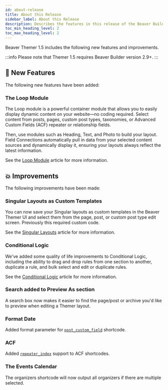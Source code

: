 ```yaml
---
id: about-release
title: About this Release
sidebar_label: About this Release
description: Describes the features in this release of the Beaver Builder Themer plugin.
toc_min_heading_level: 2
toc_max_heading_level: 2
---
```


Beaver Themer 1.5 includes the following new features and improvements.

:::info
Please note that Themer 1.5 requires Beaver Builder version 2.9+.
:::

## :rocket: New Features

The following new features have been added:

### The Loop Module

The Loop module is a powerful container module that allows you to easily display dynamic content on your website—no coding required. Select content from posts, pages, custom post types, taxonomies, or Advanced Custom Fields (ACF) repeater or relationship fields.

Then, use modules such as Heading, Text, and Photo to build your layout. Field Connections automatically pull in data from your selected content sources and dynamically display it, ensuring your layouts always reflect the latest information.

See the [Loop Module](/beaver-builder/layouts/modules/loop) article for more information.

## :boom: Improvements

The following improvements have been made:

### Singular Layouts as Custom Templates

You can now save your Singular layouts as custom templates in the Beaver Themer UI and select them from the page, post, or custom post type edit screen. Previously this required custom code.

See the [Singular Layouts](layout-types-modules/singular-layout-type/themer-singular-layout-type.md#singular-layouts-as-selectable-templates) article for more information.

### Conditional Logic

We've added some quality of life improvements to Conditional Logic, including the ability to drag and drop rules from one section to another, duplicate a rule, and bulk select and edit or duplicate rules.

See the [Conditional Logic](conditional-logic/beaver-themer-conditional-logic.md#bulk-options) article for more information.

### Search added to Preview As section

A search box now makes it easier to find the page/post or archive you'd like to preview when editing a Themer layout.

### Format Date

Added format parameter for [`post_custom_field`](field-connections/wordpress-data.md#post-custom-field) shortcode.

### ACF

Added [`repeater_index`](integrations/acf/field-types/repeater.md#repeater_index) support to ACF shortcodes.

### The Events Calendar

The organizers shortcode will now output all organizers if there are multiple selected.
